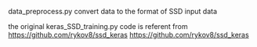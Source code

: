 data_preprocess.py convert data to the format of SSD input data

the original keras_SSD_training.py code is referent from https://github.com/rykov8/ssd_keras https://github.com/rykov8/ssd_keras
